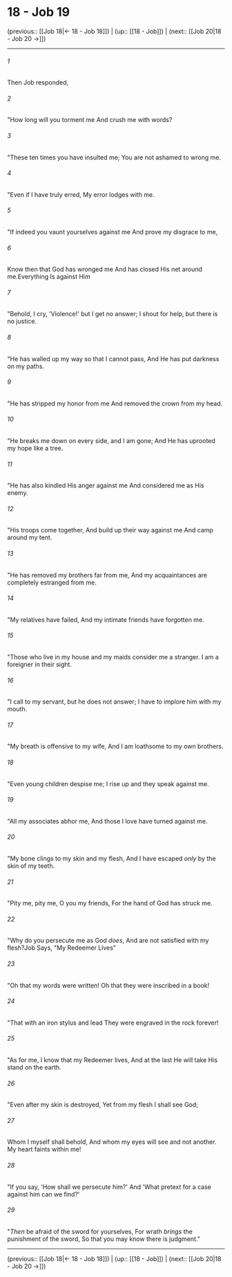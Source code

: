 # 18 - Job 19

(previous:: [[Job 18|← 18 - Job 18]]) | (up:: [[18 - Job]]) | (next:: [[Job 20|18 - Job 20 →]])

***


###### 1 
Then Job responded, 

###### 2 
"How long will you torment me And crush me with words? 

###### 3 
"These ten times you have insulted me; You are not ashamed to wrong me. 

###### 4 
"Even if I have truly erred, My error lodges with me. 

###### 5 
"If indeed you vaunt yourselves against me And prove my disgrace to me, 

###### 6 
Know then that God has wronged me And has closed His net around me.Everything Is against Him 

###### 7 
"Behold, I cry, 'Violence!' but I get no answer; I shout for help, but there is no justice. 

###### 8 
"He has walled up my way so that I cannot pass, And He has put darkness on my paths. 

###### 9 
"He has stripped my honor from me And removed the crown from my head. 

###### 10 
"He breaks me down on every side, and I am gone; And He has uprooted my hope like a tree. 

###### 11 
"He has also kindled His anger against me And considered me as His enemy. 

###### 12 
"His troops come together, And build up their way against me And camp around my tent. 

###### 13 
"He has removed my brothers far from me, And my acquaintances are completely estranged from me. 

###### 14 
"My relatives have failed, And my intimate friends have forgotten me. 

###### 15 
"Those who live in my house and my maids consider me a stranger. I am a foreigner in their sight. 

###### 16 
"I call to my servant, but he does not answer; I have to implore him with my mouth. 

###### 17 
"My breath is offensive to my wife, And I am loathsome to my own brothers. 

###### 18 
"Even young children despise me; I rise up and they speak against me. 

###### 19 
"All my associates abhor me, And those I love have turned against me. 

###### 20 
"My bone clings to my skin and my flesh, And I have escaped _only_ by the skin of my teeth. 

###### 21 
"Pity me, pity me, O you my friends, For the hand of God has struck me. 

###### 22 
"Why do you persecute me as God _does_, And are not satisfied with my flesh?Job Says, "My Redeemer Lives" 

###### 23 
"Oh that my words were written! Oh that they were inscribed in a book! 

###### 24 
"That with an iron stylus and lead They were engraved in the rock forever! 

###### 25 
"As for me, I know that my Redeemer lives, And at the last He will take His stand on the earth. 

###### 26 
"Even after my skin is destroyed, Yet from my flesh I shall see God; 

###### 27 
Whom I myself shall behold, And whom my eyes will see and not another. My heart faints within me! 

###### 28 
"If you say, 'How shall we persecute him?' And 'What pretext for a case against him can we find?' 

###### 29 
"_Then_ be afraid of the sword for yourselves, For wrath _brings_ the punishment of the sword, So that you may know there is judgment."

***

(previous:: [[Job 18|← 18 - Job 18]]) | (up:: [[18 - Job]]) | (next:: [[Job 20|18 - Job 20 →]])
